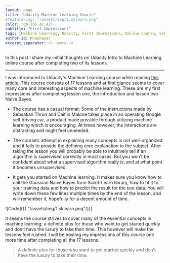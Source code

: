 ```yaml
---
layout: page
title: "Udacity Machine Learning Course"
#feature-img: "/assets/img/1.sklearn.png" 
color: rgb(165,42,42)
subtitle: "First Impressions"
tags: [Machine Learning, Udacity, First Impressions, Online Course, Sebsatian Thrun, Caitlin Malone]
author-id: Khashayar
excerpt_separator: <!--more-->
---
```


In this post I share my initial thoughts on Udacity Intro to Machine Learning online course after completing two of its lessons.

<!--more-->
---
I was introduced to Udacity's Machine Learning course while reading [this article](https://www.freecodecamp.org/news/a-path-for-you-to-learn-analytics-and-data-skills-bd48ccde7325/). This course consists of 17 lessons and at first glance seems to cover many core and interesting aspects of machine learning. These are my first impressions after completing lesson one, the introduction and lesson two Naive Bayes. 
* The course has a casual format; Some of the instructions made by Sebsatian Thrun and Caitlin Malone takes place in an operating Google self driving car, a product made possible through utilizing machine learning which is encouraging. At times however, the interactions are distracting and might feel unneeded.

* The course’s attempt in explaining many concepts is not well-organized and it fails to provide the defining core explanation to the subject. After taking the lesson you will probably be able to intuitively tell if an algorithm is supervised correctly in most cases. But you won’t be confident about what a supervised algorithm really is, and at what point it becomes unsupervised. 

* It gets you started on Machine learning. It makes sure you know how to call the Gaussian Naive Bayes form Scikit-Learn library, how to fit it to your training data and how to predict the result for the test data. You will write down these few lines multiple times by the end of the lesson, and will remember it, hopefully for a decent amount of time.  



![Code]({{ "/assets/img/1.sklearn.png"/}})

It seems the course strives to cover many of the essential concepts in machine learning; a definite plus for those who want to get started quickly and don’t have the luxury to take their time. This however will make the lessons feel rushed. I will be posting my impressions of this course one more time after completing all the 17 lessons. 





> A definite plus for those who want to get started quickly and don’t have the luxury to take their time.

